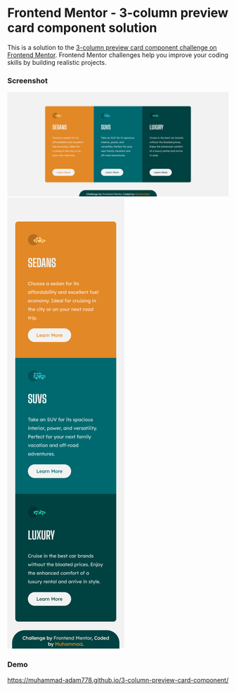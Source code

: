 # Frontend Mentor - 3-column preview card component solution

This is a solution to the [3-column preview card component challenge on Frontend Mentor](https://www.frontendmentor.io/challenges/3column-preview-card-component-pH92eAR2-). Frontend Mentor challenges help you improve your coding skills by building realistic projects.

### Screenshot

![Desktop](./screenshot/img-1.png)
![Mobile](./screenshot/img-2.png)

### Demo

https://muhammad-adam778.github.io/3-column-preview-card-component/
